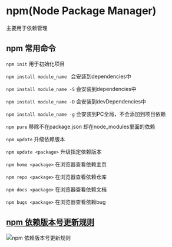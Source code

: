 # npm(Node Package Manager)


主要用于依赖管理
## npm 常用命令

`npm init` 用于初始化项目

`npm install module_name ` 会安装到dependencies中

`npm install module_name -S` 会安装到dependencies中

`npm install module_name -D` 会安装到devDependencies中

`npm install module_name -g` 会安装到PC全局，不会添加到项目依赖

`npm pure` 移除不在package.json 却在node_modules里面的依赖

`npm update` 升级依赖版本

`npm update <package>` 升级指定依赖版本

`npm home <package>` 在浏览器查看依赖主页

`npm repo <package>` 在浏览器查看依赖仓库

`npm docs <package>` 在浏览器查看依赖文档

`npm bugs <package>` 在浏览器查看依赖bug




## [npm 依赖版本号更新规则](https://zhuanlan.zhihu.com/p/462091907)

![npm 依赖版本号更新规则](https://pic4.zhimg.com/80/v2-174238b02b6ea60f35ba2102e35e4eff_1440w.jpg)


